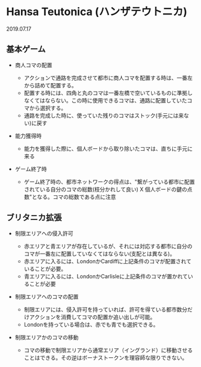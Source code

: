 # Hansa Teutonica (ハンザテウトニカ) 
2019.07.17 

## 基本ゲーム
* 商人コマの配置
    * アクションで通路を完成させて都市に商人コマを配置する時は、一番左から詰めて配置する。
    * 配置する時には、四角と丸のコマは一番左橋で空いているものに準拠しなくてはならない。この時に使用できるコマは、通路に配置していたコマから選択する。
    * 通路を完成した時に、使っていた残りのコマはストック(手元には来ない)に戻す

* 能力獲得時
    * 能力を獲得した際に、個人ボードから取り除いたコマは、直ちに手元に来る

* ゲーム終了時
    * ゲーム終了時の、都市ネットワークの得点は、"繋がっている都市に配置されている自分のコマの総数(枝分かれして良い) X 個人ボードの鍵の点数"となる。コマの総数である点に注意

## ブリタニカ拡張
* 制限エリアへの侵入許可
    * 赤エリアと青エリアが存在しているが、それには対応する都市に自分のコマが一番左に配置していなくてはならない(支配とは異なる)。
    * 赤エリアに入るには、LondonかCardiffに上記条件のコマが配置されていることが必要。
    * 青エリアに入るには、LondonかCarlisleに上記条件のコマが置かれていることが必要

* 制限エリアへのコマの配置
    * 制限エリアには、侵入許可を持っていれば、許可を得ている都市数分だけアクションを消費してコマの配置か追い出しが可能。
    * Londonを持っている場合は、赤でも青でも選択できる。

* 制限エリアかのコマの移動
    * コマの移動で制限エリアから通常エリア（イングランド）に移動させることはできる。その逆はボーナストークンを理容師な限りできない。
    
    
    
    
    